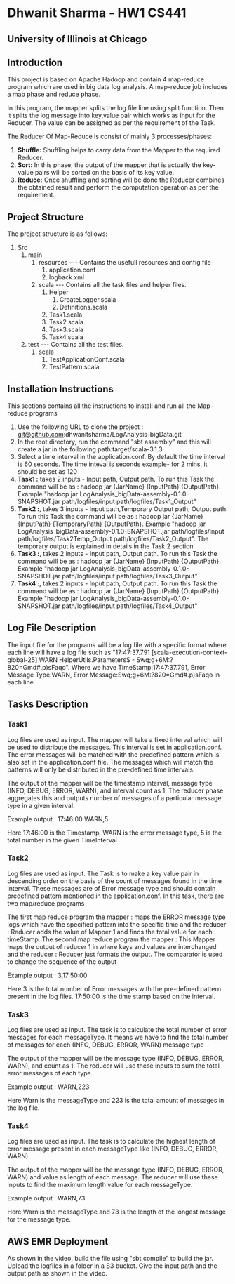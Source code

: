 #  Dhwanit Sharma - HW1 CS441
## University of Illinois at Chicago

## Introduction
This project is based on Apache Hadoop and contain 4 map-reduce program which are used in big data log analysis.
A map-reduce job includes a map phase and reduce phase. 

In this program, the mapper splits the log file line using split function. Then it splits the log message into key,value pair which works as input for the Reducer.
The value can be assigned as per the requirement of the Task.

The Reducer Of Map-Reduce  is consist of mainly 3 processes/phases:
1. **Shuffle:** Shuffling helps to carry data from the Mapper to the required Reducer.
2. **Sort:** In this phase, the output of the mapper that is actually the key-value pairs will be sorted on the basis of its key value.
3. **Reduce:** Once shuffling and sorting will be done the Reducer combines the obtained result and perform the computation operation as per the requirement.

## Project Structure
The project structure is as follows:
1. Src 
   1. main
      1. resources --- Contains the usefull resources and config file
         1. application.conf
         2. logback.xml
      2. scala --- Contains all the task files and helper files.
         1. Helper
            1. CreateLogger.scala
            2. Definitions.scala
         2. Task1.scala
         3. Task2.scala
         4. Task3.scala
         5. Task4.scala
   2. test --- Contains all the test files.
      1. scala
         1. TestApplicationConf.scala
         2. TestPattern.scala

## Installation Instructions
This sections contains all the instructions to install and run all the Map-reduce programs
1. Use the following URL to clone the project : git@github.com:dhwanitsharma/LogAnalysis-bigData.git
2. In the root directory, run the command "sbt assembly" and this will create a jar in the following path:target/scala-3.1.3 
3. Select a time interval in the application.conf. By default the time interval is 60 seconds. The time inteval is seconds example- for 2 mins, it should be set as 120
4. **Task1 :** takes 2 inputs - Input path, Output path. To run this Task the command will be as : hadoop jar {JarName} {InputPath} {OutputPath}. Example "hadoop jar LogAnalysis_bigData-assembly-0.1.0-SNAPSHOT.jar path/logfiles/input path/logfiles/Task1_Output"
5. **Task2 :**, takes 3 inputs - Input path,Temporary Output path, Output path. To run this Task the command will be as : hadoop jar {JarName} {InputPath} {TemporaryPath} {OutputPath}. Example "hadoop jar LogAnalysis_bigData-assembly-0.1.0-SNAPSHOT.jar path/logfiles/input path/logfiles/Task2Temp_Output path/logfiles/Task2_Output". The temporary output is explained in details in the Task 2 section.
6. **Task3 :**, takes 2 inputs - Input path, Output path. To run this Task the command will be as : hadoop jar {JarName} {InputPath} {OutputPath}. Example "hadoop jar LogAnalysis_bigData-assembly-0.1.0-SNAPSHOT.jar path/logfiles/input path/logfiles/Task3_Output"
7. **Task4 :**, takes 2 inputs - Input path, Output path. To run this Task the command will be as : hadoop jar {JarName} {InputPath} {OutputPath}. Example "hadoop jar LogAnalysis_bigData-assembly-0.1.0-SNAPSHOT.jar path/logfiles/input path/logfiles/Task4_Output"

## Log File Description
The input file for the programs will be a log file with a specific format where each line will have a log file such as "17:47:37.791 [scala-execution-context-global-25] WARN  HelperUtils.Parameters$ - Swq;g+6M:?820=Gmd#.p)sFaqo". 
Where we have TimeStamp:17:47:37.791, Error Message Type:WARN, Error Message:Swq;g+6M:?820=Gmd#.p)sFaqo in each line.

## Tasks Description
### Task1
Log files are used as input. The mapper will take a fixed interval which will be used to distribute the messages. This interval is set in application.conf. The error messages will be matched with the predefined pattern which is also set in the application.conf file.
The messages which will match the patterns will only be distributed in the pre-defined time intervals.

The output of the mapper will be the timestamp interval, message type  (INFO, DEBUG, ERROR, WARN), and interval count as 1. The reducer phase aggregates this and outputs number of messages of a particular message type in a given interval.

Example output : 17:46:00 WARN,5

Here 17:46:00 is the Timestamp, WARN is the error message type, 5 is the total number in the given TimeInterval
### Task2
Log files are used as input. The Task is to make a key value pair in descending order on the basis of the count of messages found in the time interval.
These messages are of Error message type and should contain predefined pattern mentioned in the application.conf. In this task, there are two map/reduce programs

The first map reduce program the mapper : maps the ERROR message type logs which have the specified pattern into the specific time and the reducer : Reducer adds the value of Mapper 1 and finds the total value for each timeStamp.
The second map reduce program the mapper : This Mapper maps the output of reducer 1 in where keys and values are interchanged and the reducer : Reducer just formats the output. The comparator is used to change the sequence of the output

Example output : 3,17:50:00

Here 3 is the total number of Error messages with the pre-defined pattern present in the log files. 17:50:00 is the time stamp based on the interval.

### Task3
Log files are used as input. The task is to calculate the total number of error messages for each messageType. It means we have to find the 
total number of messages for each (INFO, DEBUG, ERROR, WARN) message type

The output of the mapper will be the  message type (INFO, DEBUG, ERROR, WARN), and count as 1. The reducer will use these inputs to sum the total error messages of each type.

Example output : WARN,223

Here Warn is the messageType and 223 is the total amount of messages in the log file.

### Task4
Log files are used as input. The task is to calculate the highest length of error message present in each messageType like (INFO, DEBUG, ERROR, WARN).

The output of the mapper will be the  message type (INFO, DEBUG, ERROR, WARN) and value as length of each message. The reducer will use these inputs to find the maximum length value for each messageType.

Example output : WARN,73

Here Warn is the messageType and 73 is the length of the longest message for the message type.

## AWS EMR Deployment
As shown in the video, build the file using "sbt compile" to build the jar. Upload the logfiles in a folder in a S3 bucket.
Give the input path and the output path as shown in the video.
